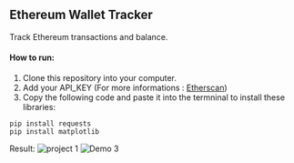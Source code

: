 ## Ethereum Wallet Tracker
Track Ethereum transactions and balance.
#### How to run:
1. Clone this repository into your computer.
2. Add your API_KEY (For more informations : [Etherscan](https://etherscan.io/myapikey))
3. Copy the following code and paste it into the termninal to install these libraries:
```
pip install requests
pip install matplotlib
```

Result:
![project 1](https://github.com/ctriapr7/ETH-Wallet/assets/92111953/584d1d91-09e3-43aa-8390-8c06170cd97c)
![Demo 3](https://user-images.githubusercontent.com/62722834/159130106-58c946ef-6610-4a80-85c6-9ba12f857542.png)

